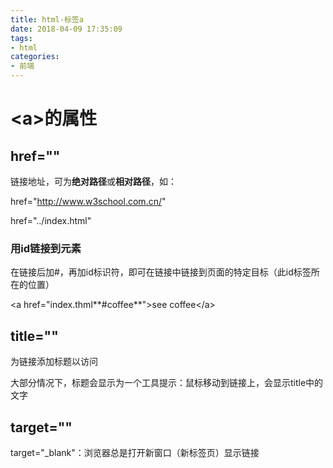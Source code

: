 ```yaml
---
title: html-标签a
date: 2018-04-09 17:35:09
tags: 
- html
categories: 
- 前端
---
```


# &lt;a&gt;的属性

## href=""

链接地址，可为**绝对路径**或**相对路径**，如：

href="http://www.w3school.com.cn/"

href="../index.html"

### 用id链接到元素

在链接后加#，再加id标识符，即可在链接中链接到页面的特定目标（此id标签所在的位置）

&lt;a href="index.thml**#coffee**"&gt;see coffee&lt;/a&gt;

## title=""

为链接添加标题以访问

大部分情况下，标题会显示为一个工具提示：鼠标移动到链接上，会显示title中的文字

## target=""

target="_blank"：浏览器总是打开新窗口（新标签页）显示链接